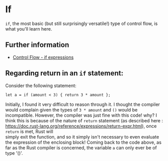 # If

`if`, the most basic (but still surprisingly versatile!) type of control flow, is what you'll learn here.

## Further information

- [Control Flow - if expressions](https://doc.rust-lang.org/book/ch03-05-control-flow.html#if-expressions)

## Regarding return in an `if` statement:
Consider the following statement:
```
let a = if (amount < 3) { return 3 * amount };
```
Initially, I found it very difficult to reason through it. I thought the compiler would complain 
given the types of `3 * amount` and `()` would be incompatible. However, the compiler was just fine
with this code! why? I think this is because of the nature of `return` statement (as described here
: https://doc.rust-lang.org/reference/expressions/return-expr.html), once `return` is met, Rust will    
simply exit the function, and so it simply isn't necessary to even evaluate the expression of the 
enclosing block! Coming back to the code above, as far as the Rust compiler is concerned, the
variable `a` can only ever be of type '()'.
